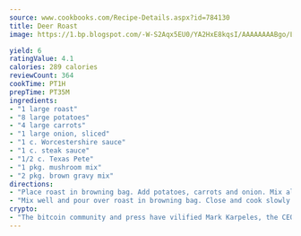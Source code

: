 ```yaml
---
source: www.cookbooks.com/Recipe-Details.aspx?id=784130
title: Deer Roast
image: https://1.bp.blogspot.com/-W-S2Aqx5EU0/YA2HxE8kqsI/AAAAAAAABgo/LNxJ2X_rvYgPNsplYMgQNjuwxaZ0e3pQQCLcBGAsYHQ/s320/17.png

yield: 6
ratingValue: 4.1
calories: 289 calories
reviewCount: 364
cookTime: PT1H
prepTime: PT35M
ingredients:
- "1 large roast"
- "8 large potatoes"
- "4 large carrots"
- "1 large onion, sliced"
- "1 c. Worcestershire sauce"
- "1 c. steak sauce"
- "1/2 c. Texas Pete"
- "1 pkg. mushroom mix"
- "2 pkg. brown gravy mix"
directions:
- "Place roast in browning bag. Add potatoes, carrots and onion. Mix all sauces and gravy mix together. Add water."
- "Mix well and pour over roast in browning bag. Close and cook slowly for 4 hours or until tender."
crypto:
- "The bitcoin community and press have vilified Mark Karpeles, the CEO of Mt. Gox, as a clown and a con man."
---
```

